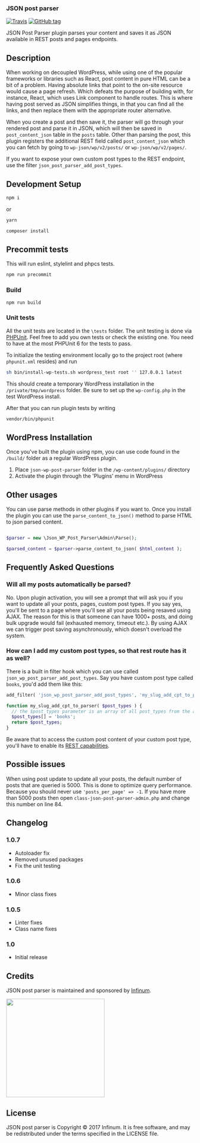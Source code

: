 ### JSON post parser

[![Travis](https://img.shields.io/travis/infinum/json-wp-post-parser.svg)](https://github.com/infinum/json-wp-post-parser)
[![GitHub tag](https://img.shields.io/github/tag/infinum/json-wp-post-parser.svg)](https://github.com/infinum/json-wp-post-parser)

JSON Post Parser plugin parses your content and saves it as JSON available in REST posts and pages endpoints.

## Description

When working on decoupled WordPress, while using one of the popular frameworks or libraries such as React, post content in pure HTML can be a bit of a problem. Having absolute links that point to the on-site resource would cause a page refresh. Which defeats the purpose of building with, for instance, React, which uses Link component to handle routes.
This is where having post served as JSON simplifies things, in that you can find all the links, and then replace them with the appropriate router alternative.

When you create a post and then save it, the parser will go through your rendered post and parse it in JSON, which will then be saved in `post_content_json` table in the `posts` table.
Other than parsing the post, this plugin registers the additional REST field called `post_content_json` which you can fetch by going to `wp-json/wp/v2/posts/` or `wp-json/wp/v2/pages/`.

If you want to expose your own custom post types to the REST endpoint, use the filter `json_post_parser_add_post_types`.

## Development Setup

```sh
npm i
```

or

```sh
yarn
```

```sh
composer install
```

## Precommit tests

This will run eslint, stylelint and phpcs tests.

```sh
npm run precommit
```

### Build

```sh
npm run build
```

### Unit tests

All the unit tests are located in the `\tests` folder. The unit testing is done via [PHPUnit](https://phpunit.de/). Feel free to add you own tests or check the existing one. You need to have at the most PHPUnit 6 for the tests to pass.

To initialize the testing environment locally go to the project root (where `phpunit.xml` resides) and run

```sh
sh bin/install-wp-tests.sh wordpress_test root '' 127.0.0.1 latest
```

This should create a temporary WordPress installation in the `/private/tmp/wordpress` folder. Be sure to set up the `wp-config.php` in the test WordPress install.

After that you can run plugin tests by writing

```sh
vendor/bin/phpunit
```

## WordPress Installation

Once you've built the plugin using npm, you can use code found in the `/build/` folder as a regular WordPress plugin.

1. Place `json-wp-post-parser` folder in the `/wp-content/plugins/` directory
2. Activate the plugin through the 'Plugins' menu in WordPress

## Other usages

You can use parse methods in other plugins if you want to. Once you install the plugin you can use the `parse_content_to_json()` method to parse HTML to json parsed content.

```php

$parser = new \Json_WP_Post_Parser\Admin\Parse();

$parsed_content = $parser->parse_content_to_json( $html_content );
```

## Frequently Asked Questions

### Will all my posts automatically be parsed?

No. Upon plugin activation, you will see a prompt that will ask you if you want to update all your posts, pages, custom post types.
If you say yes, you'll be sent to a page where you'll see all your posts being resaved using AJAX.
The reason for this is that someone can have 1000+ posts, and doing bulk upgrade would fail (exhausted memory, timeout etc.).
By using AJAX we can trigger post saving asynchronously, which doesn't overload the system.

### How can I add my custom post types, so that rest route has it as well?

There is a built in filter hook which you can use called `json_wp_post_parser_add_post_types`. Say you have custom post type called `books`,
you'd add them like this:

```php
add_filter( 'json_wp_post_parser_add_post_types', 'my_slug_add_cpt_to_parser' );

function my_slug_add_cpt_to_parser( $post_types ) {
  // the $post_types parameter is an array of all post_types from the api_fields_init() method.
  $post_types[] = 'books';
  return $post_types;
}
```

Be aware that to access the custom post content of your custom post type, you'll have to enable its [REST capabilities](https://developer.wordpress.org/rest-api/extending-the-rest-api/adding-rest-api-support-for-custom-content-types/).

## Possible issues

When using post update to update all your posts, the default number of posts that are queried is 5000. This is done to optimize query performance. Because you should never use `'posts_per_page' => -1`. If you have more than 5000 posts then open `class-json-post-parser-admin.php` and change this number on line 84.

## Changelog

### 1.0.7

* Autoloader fix
* Removed unused packages
* Fix the unit testing

### 1.0.6

* Minor class fixes

### 1.0.5

* Linter fixes
* Class name fixes

### 1.0

* Initial release

## Credits

JSON post parser is maintained and sponsored by
[Infinum](https://www.infinum.co).

<img src="https://infinum.co/infinum.png" width="264">

## License

JSON post parser is Copyright © 2017 Infinum. It is free software, and may be redistributed under the terms specified in the LICENSE file.
